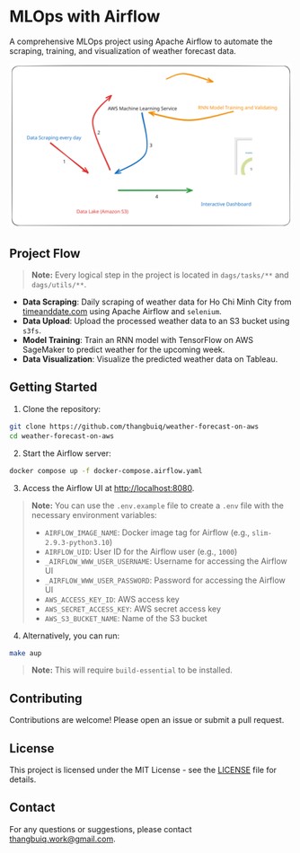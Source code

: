 # MLOps with Airflow

A comprehensive MLOps project using Apache Airflow to automate the scraping, training, and visualization of weather forecast data.

![flow](./README.svg)

## Project Flow

> **Note:** Every logical step in the project is located in `dags/tasks/**` and `dags/utils/**`.

- **Data Scraping**: Daily scraping of weather data for Ho Chi Minh City from [timeanddate.com](https://www.timeanddate.com/weather/vietnam/ho-chi-minh-city) using Apache Airflow and `selenium`.
- **Data Upload**: Upload the processed weather data to an S3 bucket using `s3fs`.
- **Model Training**: Train an RNN model with TensorFlow on AWS SageMaker to predict weather for the upcoming week.
- **Data Visualization**: Visualize the predicted weather data on Tableau.


## Getting Started

1. Clone the repository:
```bash
git clone https://github.com/thangbuiq/weather-forecast-on-aws
cd weather-forecast-on-aws
```

2. Start the Airflow server:
```bash
docker compose up -f docker-compose.airflow.yaml
```

3. Access the Airflow UI at [http://localhost:8080](http://localhost:8080).

> **Note:** You can use the `.env.example` file to create a `.env` file with the necessary environment variables:
> - `AIRFLOW_IMAGE_NAME`: Docker image tag for Airflow (e.g., `slim-2.9.3-python3.10`)
> - `AIRFLOW_UID`: User ID for the Airflow user (e.g., `1000`)
> - `_AIRFLOW_WWW_USER_USERNAME`: Username for accessing the Airflow UI
> - `_AIRFLOW_WWW_USER_PASSWORD`: Password for accessing the Airflow UI
> - `AWS_ACCESS_KEY_ID`: AWS access key
> - `AWS_SECRET_ACCESS_KEY`: AWS secret access key
> - `AWS_S3_BUCKET_NAME`: Name of the S3 bucket

4. Alternatively, you can run:

```bash
make aup
```
> **Note:** This will require `build-essential` to be installed.

## Contributing

Contributions are welcome! Please open an issue or submit a pull request.

## License

This project is licensed under the MIT License - see the [LICENSE](LICENSE) file for details.

## Contact

For any questions or suggestions, please contact [thangbuiq.work@gmail.com](mailto:thangbuiq.work@gmail.com).
